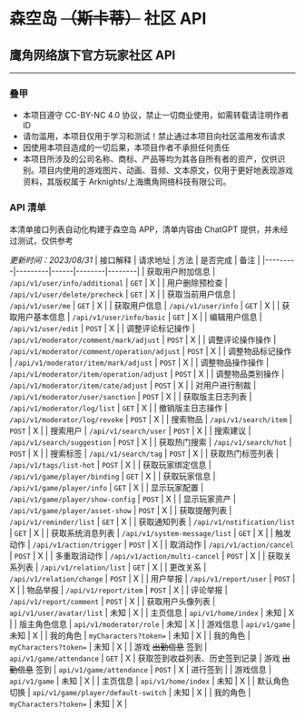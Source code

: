 # 森空岛 ~~（斯卡蒂）~~ 社区 API
## 鹰角网络旗下官方玩家社区 API
---
### 叠甲
- 本项目遵守 CC-BY-NC 4.0 协议，禁止一切商业使用，如需转载请注明作者 ID
- 请勿滥用，本项目仅用于学习和测试！禁止通过本项目向社区滥用发布请求
- 因使用本项目造成的一切后果，本项目作者不承担任何责任
- 本项目所涉及的公司名称、商标、产品等均为其各自所有者的资产，仅供识别。项目内使用的游戏图片、动画、音频、文本原文，仅用于更好地表现游戏资料，其版权属于 Arknights/上海鹰角网络科技有限公司。
### API 清单
本清单接口列表自动化构建于森空岛 APP，清单内容由 ChatGPT 提供，并未经过测试，仅供参考

*更新时间：2023/08/31*
| 接口解释 | 请求地址 | 方法 | 是否完成 | 备注 |
|---------|---------|------|--------|--------|
| 获取用户附加信息 | `/api/v1/user/info/additional` | `GET` | X |
| 用户删除预检查 | `/api/v1/user/delete/precheck` | `GET` | X |
| 获取当前用户信息 | `/api/v1/user/me` | `GET` | X |
| 获取用户信息 | `/api/v1/user/info` | `GET` | X |
| 获取用户基本信息 | `/api/v1/user/info/basic` | `GET` | X |
| 编辑用户信息 | `/api/v1/user/edit` | `POST` | X |
| 调整评论标记操作 | `/api/v1/moderator/comment/mark/adjust` | `POST` | X |
| 调整评论操作操作 | `/api/v1/moderator/comment/operation/adjust` | `POST` | X |
| 调整物品标记操作 | `/api/v1/moderator/item/mark/adjust` | `POST` | X |
| 调整物品操作操作 | `/api/v1/moderator/item/operation/adjust` | `POST` | X |
| 调整物品类别操作 | `/api/v1/moderator/item/cate/adjust` | `POST` | X |
| 对用户进行制裁 | `/api/v1/moderator/user/sanction` | `POST` | X |
| 获取版主日志列表 | `/api/v1/moderator/log/list` | `GET` | X |
| 撤销版主日志操作 | `/api/v1/moderator/log/revoke` | `POST` | X |
| 搜索物品 | `/api/v1/search/item` | `POST` | X |
| 搜索用户 | `/api/v1/search/user` | `POST` | X |
| 搜索建议 | `/api/v1/search/suggestion` | `POST` | X |
| 获取热门搜索 | `/api/v1/search/hot` | `POST` | X |
| 搜索标签 | `/api/v1/search/tag` | `POST` | X |
| 获取热门标签列表 | `/api/v1/tags/list-hot` | `POST` | X |
| 获取玩家绑定信息 | `/api/v1/game/player/binding` | `GET` | X |
| 获取玩家信息 | `/api/v1/game/player/info` | `GET` | X |
| 显示玩家配置 | `/api/v1/game/player/show-config` | `POST` | X |
| 显示玩家资产 | `/api/v1/game/player/asset-show` | `POST` | X |
| 获取提醒列表 | `/api/v1/reminder/list` | `GET` | X |
| 获取通知列表 | `/api/v1/notification/list` | `GET` | X |
| 获取系统消息列表 | `/api/v1/system-message/list` | `GET` | X |
| 触发动作 | `/api/v1/action/trigger` | `POST` | X |
| 取消动作 | `/api/v1/action/cancel` | `POST` | X |
| 多重取消动作 | `/api/v1/action/multi-cancel` | `POST` | X |
| 获取关系列表 | `/api/v1/relation/list` | `GET` | X |
| 更改关系 | `/api/v1/relation/change` | `POST` | X |
| 用户举报 | `/api/v1/report/user` | `POST` | X |
| 物品举报 | `/api/v1/report/item` | `POST` | X |
| 评论举报 | `/api/v1/report/comment` | `POST` | X |
| 获取用户头像列表 | `api/v1/user/avatar/list` | 未知 | X |
| 主页信息 | `api/v1/home/index` | 未知 | X |
| 版主角色信息 | `api/v1/moderator/role` | 未知 | X |
| 游戏信息 | `api/v1/game` | 未知 | X |
| 我的角色 | `myCharacters?token=` | 未知 | X |
| 我的角色 | `myCharacters?token=` | 未知 | X |
| 游戏 ~~出勤信息~~ 签到 | `api/v1/game/attendance` | `GET` | X | 获取签到收益列表、历史签到记录
| 游戏 ~~出勤信息~~ 签到 | `api/v1/game/attendance` | `POST` | X | 进行签到 |
| 游戏信息 | `api/v1/game` | 未知 | X |
| 主页信息 | `api/v1/home/index` | 未知 | X |
| 默认角色切换 | `api/v1/game/player/default-switch` | 未知 | X |
| 我的角色 | `myCharacters?token=` | 未知 | X |